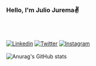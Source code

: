 ### Hello, I'm Julio Jurema✌️
</br>
</br>

[![Linkedin](https://img.shields.io/badge/LinkedIn-0077B5?style=for-the-badge&logo=linkedin&logoColor=white)](https://www.linkedin.com/in/julio-jurema-6499a7210/)
[![Twitter](https://img.shields.io/badge/Twitter-1DA1F2?style=for-the-badge&logo=twitter&logoColor=white)](https://twitter.com/Dev_julioo)
[![Instagram](https://img.shields.io/badge/Instagram-E4405F?style=for-the-badge&logo=instagram&logoColor=white)](https://www.instagram.com/julio_j.s/)
</br>
</br>
![Anurag's GitHub stats](https://github-readme-stats.vercel.app/api?username=JulioJurema&show_icons=true&theme=dracula)
